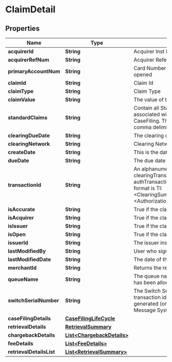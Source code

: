 

# ClaimDetail

## Properties

Name | Type | Description | Notes
------------ | ------------- | ------------- | -------------
**acquirerId** | **String** | Acquirer Inst Id |  [optional]
**acquirerRefNum** | **String** | Acquirer Reference Number |  [optional]
**primaryAccountNum** | **String** | Card Number for which the Claim is opened |  [optional]
**claimId** | **String** | Claim Id |  [optional]
**claimType** | **String** | Claim Type |  [optional]
**claimValue** | **String** | The value of the claim |  [optional]
**standardClaims** | **String** | Contain all Standard Claim Ids associated with the claimType of CaseFiling.  This field will contain a comma delimited list. |  [optional]
**clearingDueDate** | **String** | The clearing due date of the claim |  [optional]
**clearingNetwork** | **String** | Clearing Network |  [optional]
**createDate** | **String** | This is the date of the Claim creation |  [optional]
**dueDate** | **String** | The due date of the claim |  [optional]
**transactionId** | **String** | An alphanumeric identifier that ties the clearingTransactionId and authTransactionId to the Claim. The format is TI:&lt;ClearingSummary.transactionId&gt;#&lt;AuthorizationSummary.transactionId&gt; |  [optional]
**isAccurate** | **String** | True if the claim value is accurate |  [optional]
**isAcquirer** | **String** | True if the claim is acquirer |  [optional]
**isIssuer** | **String** | True if the claim is issuer |  [optional]
**isOpen** | **String** | True if the claim is open |  [optional]
**issuerId** | **String** | The issuer institution identifier |  [optional]
**lastModifiedBy** | **String** | User who signed this event |  [optional]
**lastModifiedDate** | **String** | The date of the last claim modification |  [optional]
**merchantId** | **String** | Returns the related merchant identifier |  [optional]
**queueName** | **String** | The queue name to which the claim has been allocated |  [optional]
**switchSerialNumber** | **String** | The Switch Serial Number is a unique transaction identification number generated (or assigned) by the Single Message System |  [optional]
**caseFilingDetails** | [**CaseFilingLifeCycle**](CaseFilingLifeCycle.md) |  |  [optional]
**retrievalDetails** | [**RetrievalSummary**](RetrievalSummary.md) |  |  [optional]
**chargebackDetails** | [**List&lt;ChargebackDetails&gt;**](ChargebackDetails.md) |  |  [optional]
**feeDetails** | [**List&lt;FeeDetails&gt;**](FeeDetails.md) |  |  [optional]
**retrievalDetailsList** | [**List&lt;RetrievalSummary&gt;**](RetrievalSummary.md) |  |  [optional]



